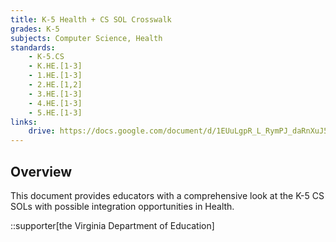```yaml
---
title: K-5 Health + CS SOL Crosswalk
grades: K-5
subjects: Computer Science, Health
standards:
    - K-5.CS
    - K.HE.[1-3]
    - 1.HE.[1-3]
    - 2.HE.[1,2]
    - 3.HE.[1-3]
    - 4.HE.[1-3]
    - 5.HE.[1-3]
links:
    drive: https://docs.google.com/document/d/1EUuLgpR_L_RymPJ_daRnXuJ5fgQu87EwzTG-m57dfic/edit?usp=drive_link
---
```


## Overview

This document provides educators with a comprehensive look at the K-5 CS SOLs with possible integration opportunities in Health.

::supporter[the Virginia Department of Education]